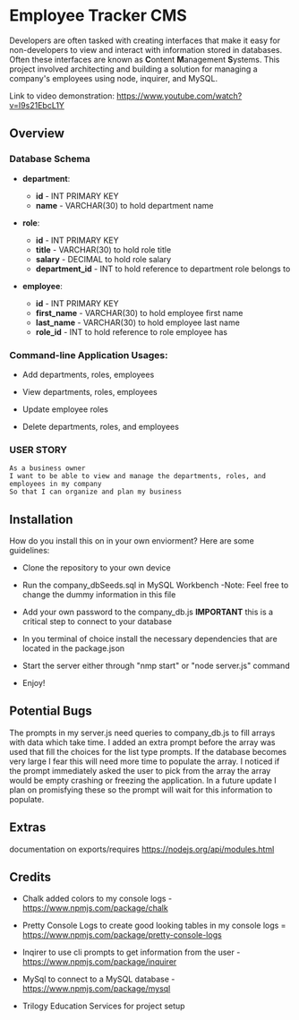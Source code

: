 # Employee Tracker CMS
Developers are often tasked with creating interfaces that make it easy for non-developers to view and interact with information stored in databases. Often these interfaces are known as **C**ontent **M**anagement **S**ystems. This project involved architecting and building a solution for managing a company's employees using node, inquirer, and MySQL.

  Link to video demonstration: https://www.youtube.com/watch?v=I9s21EbcL1Y

## Overview

### Database Schema
* **department**:

  * **id** - INT PRIMARY KEY
  * **name** - VARCHAR(30) to hold department name

* **role**:

  * **id** - INT PRIMARY KEY
  * **title** -  VARCHAR(30) to hold role title
  * **salary** -  DECIMAL to hold role salary
  * **department_id** -  INT to hold reference to department role belongs to

* **employee**:

  * **id** - INT PRIMARY KEY
  * **first_name** - VARCHAR(30) to hold employee first name
  * **last_name** - VARCHAR(30) to hold employee last name
  * **role_id** - INT to hold reference to role employee has
  
### Command-line Application Usages:

  * Add departments, roles, employees

  * View departments, roles, employees

  * Update employee roles

  * Delete departments, roles, and employees


### USER STORY

```
As a business owner
I want to be able to view and manage the departments, roles, and employees in my company
So that I can organize and plan my business
```
## Installation
How do you install this on in your own enviorment? Here are some guidelines:

* Clone the repository to your own device

* Run the company_dbSeeds.sql in MySQL Workbench
  -Note: Feel free to change the dummy information in this file
  
* Add your own password to the company_db.js 
  **IMPORTANT** this is a critical step to connect to your database
  
* In you terminal of choice install the necessary dependencies that are located in the package.json

* Start the server either through "nmp start" or "node server.js" command

* Enjoy!


## Potential  Bugs

The prompts in my server.js need queries to company_db.js to fill arrays with data which take time. I added an extra prompt before the array was used that fill the choices for the list type prompts. If the database becomes very large I fear this will need more time to populate the array. I noticed if the prompt immediately asked the user to pick from the array the array would be empty crashing or freezing the application. In a future update I plan on promisfying these so the prompt will wait for this information to populate.

## Extras 

documentation on exports/requires https://nodejs.org/api/modules.html

## Credits

* Chalk added colors to my console logs - https://www.npmjs.com/package/chalk

* Pretty Console Logs to create good looking tables in my console logs = https://www.npmjs.com/package/pretty-console-logs

* Inqirer to use cli prompts to get information from the user - https://www.npmjs.com/package/inquirer

* MySql to connect to a MySQL database - https://www.npmjs.com/package/mysql

* Trilogy Education Services for project setup
